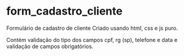 # form_cadastro_cliente
Formulário de cadastro de cliente
Criado usando html, css e js puro.

Contém validação do tipo dos campos cpf, rg (sp), telefone e data e validação de campos obrigatórios.
